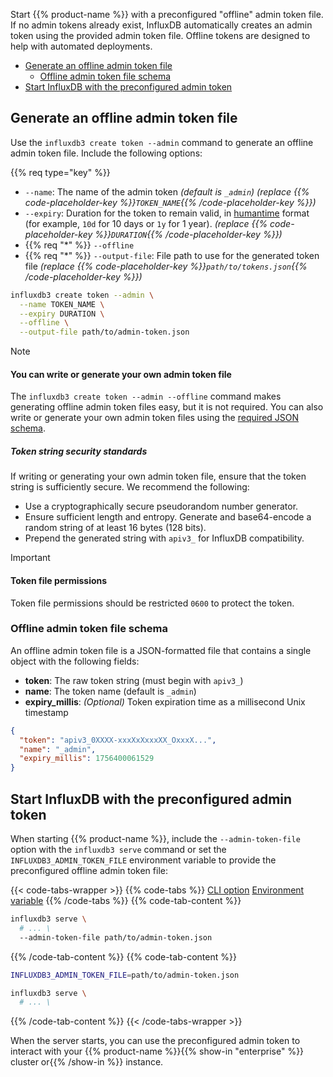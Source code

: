 
Start {{% product-name %}} with a preconfigured "offline" admin token file.
If no admin tokens already exist, InfluxDB automatically creates an admin token
using the provided admin token file.
Offline tokens are designed to help with automated deployments.

- [Generate an offline admin token file](#generate-an-offline-admin-token-file)
  - [Offline admin token file schema](#offline-admin-token-file-schema)
- [Start InfluxDB with the preconfigured admin token](#start-influxdb-with-the-preconfigured-admin-token)

## Generate an offline admin token file

Use the `influxdb3 create token --admin` command to generate an offline admin
token file. Include the following options:

{{% req type="key" %}}

- `--name`: The name of the admin token _(default is `_admin`)_
  _(replace {{% code-placeholder-key %}}`TOKEN_NAME`{{% /code-placeholder-key %}})_
- `--expiry`: Duration for the token to remain valid, in
  [humantime](https://docs.rs/humantime/latest/humantime/fn.parse_duration.html)
  format (for example, `10d` for 10 days or `1y` for 1 year).
  _(replace {{% code-placeholder-key %}}`DURATION`{{% /code-placeholder-key %}})_
- {{% req "\*" %}} `--offline`
- {{% req "\*" %}} `--output-file`: File path to use for the generated token file
  _(replace {{% code-placeholder-key %}}`path/to/tokens.json`{{% /code-placeholder-key %}})_

<!-- pytest.mark.skip -->

```bash { placeholders="TOKEN_NAME|DURATION|path/to/admin-token.json" }
influxdb3 create token --admin \
  --name TOKEN_NAME \
  --expiry DURATION \
  --offline \
  --output-file path/to/admin-token.json
```

> [!Note]
> #### You can write or generate your own admin token file
>
> The `influxdb3 create token --admin --offline` command makes generating
> offline admin token files easy, but it is not required.
> You can also write or generate your own admin token files using the
> [required JSON schema](#offline-admin-token-file-schema).
>
> ##### Token string security standards
>
> If writing or generating your own admin token file, ensure that the token
> string is sufficiently secure. We recommend the following:
>
> - Use a cryptographically secure pseudorandom number generator.
> - Ensure sufficient length and entropy. Generate and base64-encode a random
>   string of at least 16 bytes (128 bits).
> - Prepend the generated string with `apiv3_` for InfluxDB compatibility.

> [!Important]
> #### Token file permissions
>
> Token file permissions should be restricted `0600` to protect the token.

### Offline admin token file schema

An offline admin token file is a JSON-formatted file that contains a single
object with the following fields:

- **token**: The raw token string (must begin with `apiv3_`)
- **name**: The token name (default is `_admin`)
- **expiry_millis**: <em class="op50">(Optional)</em> Token expiration time as a
  millisecond Unix timestamp

```json
{
  "token": "apiv3_0XXXX-xxxXxXxxxXX_OxxxX...",
  "name": "_admin",
  "expiry_millis": 1756400061529
}
```

## Start InfluxDB with the preconfigured admin token

When starting {{% product-name %}}, include the `--admin-token-file` option with the 
`influxdb3 serve` command or set the `INFLUXDB3_ADMIN_TOKEN_FILE` environment
variable to provide the preconfigured offline admin token file:

{{< code-tabs-wrapper >}}
{{% code-tabs %}}
[CLI option](#)
[Environment variable](#)
{{% /code-tabs %}}
{{% code-tab-content %}}
<!-- pytest.mark.skip -->

```bash { placeholders="path/to/admin-token.json" }
influxdb3 serve \
  # ... \
  --admin-token-file path/to/admin-token.json
```

{{% /code-tab-content %}}
{{% code-tab-content %}}
<!-- pytest.mark.skip -->

```bash { placeholders="path/to/admin-token.json" }
INFLUXDB3_ADMIN_TOKEN_FILE=path/to/admin-token.json

influxdb3 serve \
  # ... \
```

{{% /code-tab-content %}}
{{< /code-tabs-wrapper >}}

When the server starts, you can use the preconfigured admin token to interact with 
your {{% product-name %}}{{% show-in "enterprise" %}} cluster or{{% /show-in %}}
instance.
